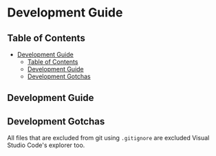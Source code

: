 # Development Guide

## Table of Contents
- [Development Guide](#development-guide)
  - [Table of Contents](#table-of-contents)
  - [Development Guide](#development-guide-1)
  - [Development Gotchas](#development-gotchas)


## Development Guide


## Development Gotchas

All files that are excluded from git using `.gitignore` are excluded Visual Studio Code's explorer too.
